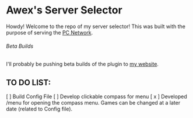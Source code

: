 # Awex's Server Selector
Howdy! Welcome to the repo of my server selector!
This was built with the purpose of serving the [PC Network](https://plaguecraft.xyz/).
###### Beta Builds
I'll probably be pushing beta builds of the plugin to [my website](https://awexxx.github.io/server-selector).
## TO DO LIST:
[ ] Build Config File
[ ] Develop clickable compass for menu
[ x ] Developed /menu for opening the compass menu. Games can be changed at a later date (related to Config file).



